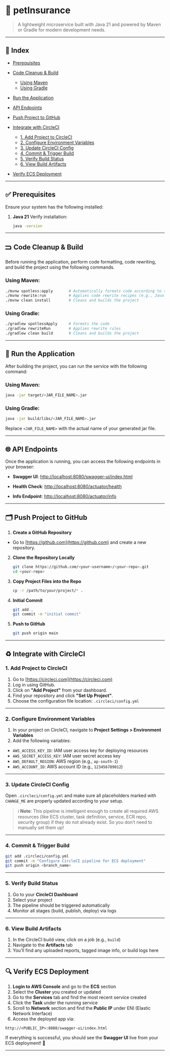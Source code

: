 # 🥩 petInsurance

> A lightweight microservice built with Java 21 and powered by Maven or Gradle for modern development needs.

---

## 📌 Index

* [Prerequisites](#prerequisites)
* [Code Cleanup & Build](#code-cleanup--build)

  * [Using Maven](#using-maven)
  * [Using Gradle](#using-gradle)
* [Run the Application](#run-the-application)
* [API Endpoints](#api-endpoints)
* [Push Project to GitHub](#push-project-to-github)
* [Integrate with CircleCI](#integrate-with-circleci)

  * [1. Add Project to CircleCI](#1-add-project-to-circleci)
  * [2. Configure Environment Variables](#2-configure-environment-variables)
  * [3. Update CircleCI Config](#3-update-circleci-config)
  * [4. Commit & Trigger Build](#4-commit--trigger-build)
  * [5. Verify Build Status](#5-verify-build-status)
  * [6. View Build Artifacts](#6-view-build-artifacts)
* [Verify ECS Deployment](#verify-ecs-deployment)

---

## ✅ Prerequisites

Ensure your system has the following installed:

1. **Java 21**
   Verify installation:

   ```bash
   java -version
   ```

---

## 🮺 Code Cleanup & Build

Before running the application, perform code formatting, code rewriting, and build the project using the following commands.

### Using Maven:

```bash
./mvnw spotless:apply       # Automatically formats code according to style rules
./mvnw rewrite:run          # Applies code rewrite recipes (e.g., Java upgrades)
./mvnw clean install        # Cleans and builds the project
```

### Using Gradle:

```bash
./gradlew spotlessApply     # Formats the code
./gradlew rewriteRun        # Applies rewrite rules
./gradlew clean build       # Cleans and builds the project
```

---

## 🚀 Run the Application

After building the project, you can run the service with the following command:

### Using Maven:

```bash
java -jar target/<JAR_FILE_NAME>.jar
```

### Using Gradle:

```bash
java -jar build/libs/<JAR_FILE_NAME>.jar
```

Replace `<JAR_FILE_NAME>` with the actual name of your generated jar file.

---

## 🌐 API Endpoints

Once the application is running, you can access the following endpoints in your browser:

* **Swagger UI**:
  [http://localhost:8080/swagger-ui/index.html](http://localhost:8080/swagger-ui/index.html)

* **Health Check**:
  [http://localhost:8080/actuator/health](http://localhost:8080/actuator/health)

* **Info Endpoint**:
  [http://localhost:8080/actuator/info](http://localhost:8080/actuator/info)

---

## 🗂️ Push Project to GitHub

1. **Create a GitHub Repository**

  * Go to [https://github.com](https://github.com) and create a new repository.

2. **Clone the Repository Locally**

   ```bash
   git clone https://github.com/<your-username>/<your-repo>.git
   cd <your-repo>
   ```

3. **Copy Project Files into the Repo**

   ```bash
   cp -r /path/to/your/project/* .
   ```

4. **Initial Commit**

   ```bash
   git add .
   git commit -m "initial commit"
   ```

5. **Push to GitHub**

   ```bash
   git push origin main
   ```

---

## ♻️ Integrate with CircleCI

### 1. Add Project to CircleCI

1. Go to [https://circleci.com](https://circleci.com)
2. Log in using GitHub.
3. Click on **"Add Project"** from your dashboard.
4. Find your repository and click **"Set Up Project"**.
5. Choose the configuration file location: `.circleci/config.yml`

---

### 2. Configure Environment Variables

1. In your project on CircleCI, navigate to **Project Settings > Environment Variables**
2. Add the following variables:

  * `AWS_ACCESS_KEY_ID`: IAM user access key for deploying resources
  * `AWS_SECRET_ACCESS_KEY`: IAM user secret access key
  * `AWS_DEFAULT_REGION`: AWS region (e.g., `ap-south-1`)
  * `AWS_ACCOUNT_ID`: AWS account ID (e.g., `123456789012`)

---

### 3. Update CircleCI Config

Open `.circleci/config.yml` and make sure all placeholders marked with `CHANGE_ME` are properly updated according to your setup.

> ℹ️ **Note**: This pipeline is intelligent enough to create all required AWS resources (like ECS cluster, task definition, service, ECR repo, security group) if they do not already exist. So you don’t need to manually set them up!

---

### 4. Commit & Trigger Build

```bash
git add .circleci/config.yml
git commit -m "Configure CircleCI pipeline for ECS deployment"
git push origin <branch_name>
```

---

### 5. Verify Build Status

1. Go to your **CircleCI Dashboard**
2. Select your project
3. The pipeline should be triggered automatically
4. Monitor all stages (build, publish, deploy) via logs

---

### 6. View Build Artifacts

1. In the CircleCI build view, click on a job (e.g., `build`)
2. Navigate to the **Artifacts** tab
3. You’ll find any uploaded reports, tagged image info, or build logs here

---

## 🔍 Verify ECS Deployment

1. **Login to AWS Console** and go to the **ECS** section
2. Select the **Cluster** you created or updated
3. Go to the **Services** tab and find the most recent service created
4. Click the **Task** under the running service
5. Scroll to **Network** section and find the **Public IP** under ENI (Elastic Network Interface)
6. Access the deployed app via:

```http
http://<PUBLIC_IP>:8080/swagger-ui/index.html
```

If everything is successful, you should see the **Swagger UI** live from your ECS deployment! 🎉

---
